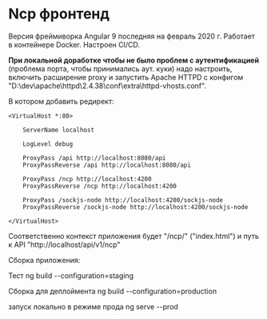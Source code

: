 # Ncp фронтенд

Версия фреймиворка Angular 9 последняя на февраль 2020 г. Работает в контейнере Docker. Настроен CI/CD.

**При локальной доработке чтобы не было проблем с аутентификацией** (проблема порта, чтобы принимались аут. куки) 
надо настроить, включить расширение proxy и запустить Apache HTTPD с конфигом "D:\dev\apache\httpd\2.4.38\conf\extra\httpd-vhosts.conf".

В котором добавить редирект: 

```
<VirtualHost *:80>

	ServerName localhost

	LogLevel debug
                                           
	ProxyPass /api http://localhost:8080/api
	ProxyPassReverse /api http://localhost:8080/api
	
	ProxyPass /ncp http://localhost:4200
	ProxyPassReverse /ncp http://localhost:4200
                        		
	ProxyPass /sockjs-node http://localhost:4200/sockjs-node
	ProxyPassReverse /sockjs-node http://localhost:4200/sockjs-node
                                           
</VirtualHost>
```
Соответственно контекст приложения будет "/ncp/" ("index.html") и путь к API "http://localhost/api/v1/ncp"

Сборка приложения:

Тест
ng build --configuration=staging

Сборка для деплоймента
ng build --configuration=production

запуск локально в режиме прода
ng serve --prod
